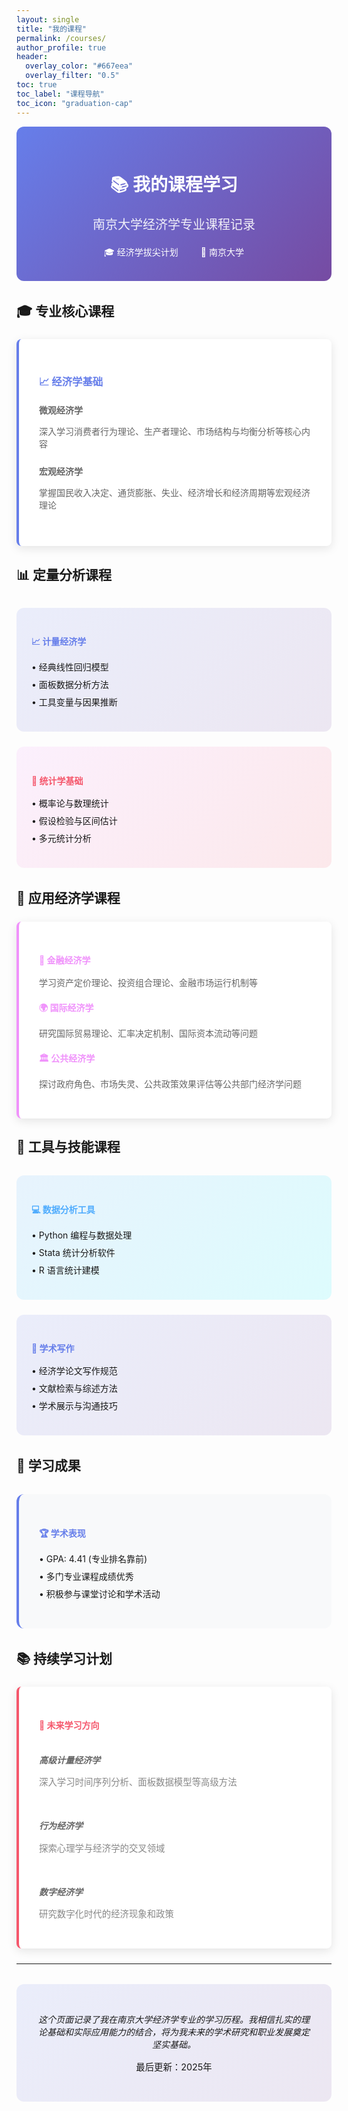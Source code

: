 ```yaml
---
layout: single
title: "我的课程"
permalink: /courses/
author_profile: true
header:
  overlay_color: "#667eea"
  overlay_filter: "0.5"
toc: true
toc_label: "课程导航"
toc_icon: "graduation-cap"
---
```


<div style="text-align: center; padding: 2rem; background: linear-gradient(135deg, #667eea, #764ba2); color: white; border-radius: 12px; margin-bottom: 2rem;">
  <h1 style="margin-bottom: 0.5rem;">📚 我的课程学习</h1>
  <p style="font-size: 1.25rem; opacity: 0.9;">南京大学经济学专业课程记录</p>
  <div style="margin-top: 1rem;">
    <span style="margin: 0 1rem;">🎓 经济学拔尖计划</span>
    <span style="margin: 0 1rem;">📍 南京大学</span>
  </div>
</div>

## 🎓 专业核心课程

<div style="background: white; border-left: 4px solid #667eea; padding: 2rem; margin: 1.5rem 0; border-radius: 8px; box-shadow: 0 4px 15px rgba(0,0,0,0.1);">
  <h3 style="color: #667eea; margin-bottom: 1rem;">📈 经济学基础</h3>
  <div style="margin-bottom: 1.5rem;">
    <h4 style="color: #666; margin-bottom: 0.5rem;">微观经济学</h4>
    <p style="color: #666;">深入学习消费者行为理论、生产者理论、市场结构与均衡分析等核心内容</p>
  </div>
  <div style="margin-bottom: 1.5rem;">
    <h4 style="color: #666; margin-bottom: 0.5rem;">宏观经济学</h4>
    <p style="color: #666;">掌握国民收入决定、通货膨胀、失业、经济增长和经济周期等宏观经济理论</p>
  </div>
</div>

## 📊 定量分析课程

<div style="display: grid; grid-template-columns: repeat(auto-fit, minmax(280px, 1fr)); gap: 1.5rem; margin: 2rem 0;">
  
  <div style="background: linear-gradient(135deg, #667eea20, #764ba220); padding: 1.5rem; border-radius: 12px;">
    <h4 style="color: #667eea; margin-bottom: 1rem;">📈 计量经济学</h4>
    <ul style="list-style: none; padding-left: 0;">
      <li style="margin-bottom: 0.5rem;">• 经典线性回归模型</li>
      <li style="margin-bottom: 0.5rem;">• 面板数据分析方法</li>
      <li style="margin-bottom: 0.5rem;">• 工具变量与因果推断</li>
    </ul>
  </div>

  <div style="background: linear-gradient(135deg, #f093fb20, #f5576c20); padding: 1.5rem; border-radius: 12px;">
    <h4 style="color: #f5576c; margin-bottom: 1rem;">🔢 统计学基础</h4>
    <ul style="list-style: none; padding-left: 0;">
      <li style="margin-bottom: 0.5rem;">• 概率论与数理统计</li>
      <li style="margin-bottom: 0.5rem;">• 假设检验与区间估计</li>
      <li style="margin-bottom: 0.5rem;">• 多元统计分析</li>
    </ul>
  </div>

</div>

## 💼 应用经济学课程

<div style="background: white; border-left: 4px solid #f093fb; padding: 2rem; margin: 1.5rem 0; border-radius: 8px; box-shadow: 0 4px 15px rgba(0,0,0,0.1);">
  <h4 style="color: #f093fb; margin-bottom: 1rem;">🏦 金融经济学</h4>
  <p style="color: #666; margin-bottom: 1rem;">学习资产定价理论、投资组合理论、金融市场运行机制等</p>
  
  <h4 style="color: #f093fb; margin-bottom: 1rem;">🌍 国际经济学</h4>
  <p style="color: #666; margin-bottom: 1rem;">研究国际贸易理论、汇率决定机制、国际资本流动等问题</p>
  
  <h4 style="color: #f093fb; margin-bottom: 1rem;">🏛️ 公共经济学</h4>
  <p style="color: #666;">探讨政府角色、市场失灵、公共政策效果评估等公共部门经济学问题</p>
</div>

## 🔧 工具与技能课程

<div style="display: grid; grid-template-columns: repeat(auto-fit, minmax(280px, 1fr)); gap: 1.5rem; margin: 2rem 0;">
  
  <div style="background: linear-gradient(135deg, #4facfe20, #00f2fe20); padding: 1.5rem; border-radius: 12px;">
    <h4 style="color: #4facfe; margin-bottom: 1rem;">💻 数据分析工具</h4>
    <ul style="list-style: none; padding-left: 0;">
      <li style="margin-bottom: 0.5rem;">• Python 编程与数据处理</li>
      <li style="margin-bottom: 0.5rem;">• Stata 统计分析软件</li>
      <li style="margin-bottom: 0.5rem;">• R 语言统计建模</li>
    </ul>
  </div>

  <div style="background: linear-gradient(135deg, #667eea20, #764ba220); padding: 1.5rem; border-radius: 12px;">
    <h4 style="color: #667eea; margin-bottom: 1rem;">📝 学术写作</h4>
    <ul style="list-style: none; padding-left: 0;">
      <li style="margin-bottom: 0.5rem;">• 经济学论文写作规范</li>
      <li style="margin-bottom: 0.5rem;">• 文献检索与综述方法</li>
      <li style="margin-bottom: 0.5rem;">• 学术展示与沟通技巧</li>
    </ul>
  </div>

</div>

## 🌟 学习成果

<div style="background: #f8f9fa; padding: 2rem; border-radius: 12px; margin: 2rem 0; border-left: 4px solid #667eea;">
  <h4 style="color: #667eea; margin-bottom: 1rem;">🏆 学术表现</h4>
  <ul style="list-style: none; padding-left: 0;">
    <li style="margin-bottom: 0.5rem;">• GPA: 4.41 (专业排名靠前)</li>
    <li style="margin-bottom: 0.5rem;">• 多门专业课程成绩优秀</li>
    <li style="margin-bottom: 0.5rem;">• 积极参与课堂讨论和学术活动</li>
  </ul>
</div>

## 📚 持续学习计划

<div style="background: white; border-left: 4px solid #f5576c; padding: 2rem; margin: 1.5rem 0; border-radius: 8px; box-shadow: 0 4px 15px rgba(0,0,0,0.1);">
  <h4 style="color: #f5576c; margin-bottom: 1rem;">🔮 未来学习方向</h4>
  <div style="display: grid; grid-template-columns: repeat(auto-fit, minmax(250px, 1fr)); gap: 1rem;">
    <div>
      <h5 style="color: #666; margin-bottom: 0.5rem;">高级计量经济学</h5>
      <p style="color: #888; font-size: 0.9rem;">深入学习时间序列分析、面板数据模型等高级方法</p>
    </div>
    <div>
      <h5 style="color: #666; margin-bottom: 0.5rem;">行为经济学</h5>
      <p style="color: #888; font-size: 0.9rem;">探索心理学与经济学的交叉领域</p>
    </div>
    <div>
      <h5 style="color: #666; margin-bottom: 0.5rem;">数字经济学</h5>
      <p style="color: #888; font-size: 0.9rem;">研究数字化时代的经济现象和政策</p>
    </div>
  </div>
</div>

---

<div style="text-align: center; background: linear-gradient(135deg, #667eea20, #764ba220); padding: 2rem; border-radius: 12px; margin: 2rem 0;">
  <p><em>这个页面记录了我在南京大学经济学专业的学习历程。我相信扎实的理论基础和实际应用能力的结合，将为我未来的学术研究和职业发展奠定坚实基础。</em></p>
  <p style="font-size: 0.9rem;">最后更新：2025年</p>
</div>